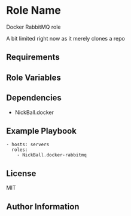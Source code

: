 Role Name
=========

Docker RabbitMQ role

A bit limited right now as it merely clones a repo

Requirements
------------

Role Variables
--------------

Dependencies
------------
- NickBall.docker

Example Playbook
----------------

    - hosts: servers
      roles:
        - NickBall.docker-rabbitmq 

License
-------
MIT

Author Information
------------------

